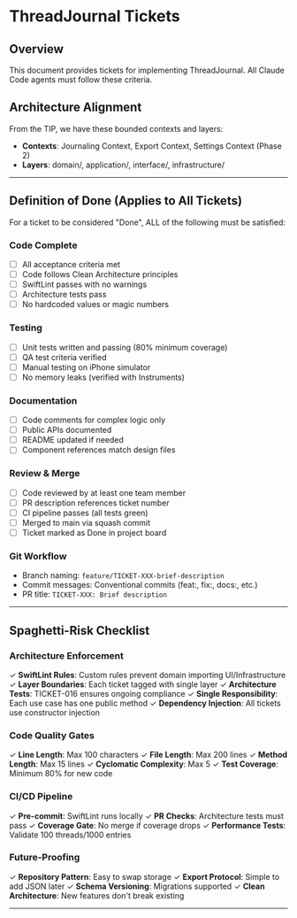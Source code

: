 # ThreadJournal Tickets

## Overview
This document provides tickets for implementing ThreadJournal. All Claude Code agents must follow these criteria. 

## Architecture Alignment
From the TIP, we have these bounded contexts and layers:
- **Contexts**: Journaling Context, Export Context, Settings Context (Phase 2)
- **Layers**: domain/, application/, interface/, infrastructure/

---

## Definition of Done (Applies to All Tickets)

For a ticket to be considered "Done", ALL of the following must be satisfied:

### Code Complete
- [ ] All acceptance criteria met
- [ ] Code follows Clean Architecture principles
- [ ] SwiftLint passes with no warnings
- [ ] Architecture tests pass
- [ ] No hardcoded values or magic numbers

### Testing
- [ ] Unit tests written and passing (80% minimum coverage)
- [ ] QA test criteria verified
- [ ] Manual testing on iPhone simulator
- [ ] No memory leaks (verified with Instruments)

### Documentation
- [ ] Code comments for complex logic only
- [ ] Public APIs documented
- [ ] README updated if needed
- [ ] Component references match design files

### Review & Merge
- [ ] Code reviewed by at least one team member
- [ ] PR description references ticket number
- [ ] CI pipeline passes (all tests green)
- [ ] Merged to main via squash commit
- [ ] Ticket marked as Done in project board

### Git Workflow
- Branch naming: `feature/TICKET-XXX-brief-description`
- Commit messages: Conventional commits (feat:, fix:, docs:, etc.)
- PR title: `TICKET-XXX: Brief description`

---

## Spaghetti-Risk Checklist

### Architecture Enforcement
✓ **SwiftLint Rules**: Custom rules prevent domain importing UI/Infrastructure
✓ **Layer Boundaries**: Each ticket tagged with single layer
✓ **Architecture Tests**: TICKET-016 ensures ongoing compliance
✓ **Single Responsibility**: Each use case has one public method
✓ **Dependency Injection**: All tickets use constructor injection

### Code Quality Gates
✓ **Line Length**: Max 100 characters
✓ **File Length**: Max 200 lines
✓ **Method Length**: Max 15 lines
✓ **Cyclomatic Complexity**: Max 5
✓ **Test Coverage**: Minimum 80% for new code

### CI/CD Pipeline
✓ **Pre-commit**: SwiftLint runs locally
✓ **PR Checks**: Architecture tests must pass
✓ **Coverage Gate**: No merge if coverage drops
✓ **Performance Tests**: Validate 100 threads/1000 entries

### Future-Proofing
✓ **Repository Pattern**: Easy to swap storage
✓ **Export Protocol**: Simple to add JSON later
✓ **Schema Versioning**: Migrations supported
✓ **Clean Architecture**: New features don't break existing

---

